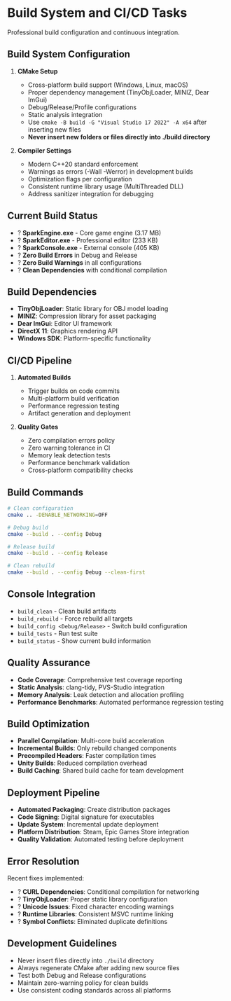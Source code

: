 # Build System and CI/CD Tasks
Professional build configuration and continuous integration.

## Build System Configuration
1. **CMake Setup**
   - Cross-platform build support (Windows, Linux, macOS)
   - Proper dependency management (TinyObjLoader, MINIZ, Dear ImGui)
   - Debug/Release/Profile configurations
   - Static analysis integration
   - Use `cmake -B build -G "Visual Studio 17 2022" -A x64` after inserting new files
   - **Never insert new folders or files directly into ./build directory**

2. **Compiler Settings**
   - Modern C++20 standard enforcement
   - Warnings as errors (-Wall -Werror) in development builds
   - Optimization flags per configuration
   - Consistent runtime library usage (MultiThreaded DLL)
   - Address sanitizer integration for debugging

## Current Build Status
- ? **SparkEngine.exe** - Core game engine (3.17 MB)
- ? **SparkEditor.exe** - Professional editor (233 KB) 
- ? **SparkConsole.exe** - External console (405 KB)
- ? **Zero Build Errors** in Debug and Release
- ? **Zero Build Warnings** in all configurations
- ? **Clean Dependencies** with conditional compilation

## Build Dependencies
- **TinyObjLoader**: Static library for OBJ model loading
- **MINIZ**: Compression library for asset packaging
- **Dear ImGui**: Editor UI framework
- **DirectX 11**: Graphics rendering API
- **Windows SDK**: Platform-specific functionality

## CI/CD Pipeline
1. **Automated Builds**
   - Trigger builds on code commits
   - Multi-platform build verification
   - Performance regression testing
   - Artifact generation and deployment

2. **Quality Gates**
   - Zero compilation errors policy
   - Zero warning tolerance in CI
   - Memory leak detection tests
   - Performance benchmark validation
   - Cross-platform compatibility checks

## Build Commands
```bash
# Clean configuration
cmake .. -DENABLE_NETWORKING=OFF

# Debug build
cmake --build . --config Debug

# Release build  
cmake --build . --config Release

# Clean rebuild
cmake --build . --config Debug --clean-first
```

## Console Integration
- `build_clean` - Clean build artifacts
- `build_rebuild` - Force rebuild all targets
- `build_config <Debug/Release>` - Switch build configuration
- `build_tests` - Run test suite
- `build_status` - Show current build information

## Quality Assurance
- **Code Coverage**: Comprehensive test coverage reporting
- **Static Analysis**: clang-tidy, PVS-Studio integration
- **Memory Analysis**: Leak detection and allocation profiling
- **Performance Benchmarks**: Automated performance regression testing

## Build Optimization
- **Parallel Compilation**: Multi-core build acceleration
- **Incremental Builds**: Only rebuild changed components
- **Precompiled Headers**: Faster compilation times
- **Unity Builds**: Reduced compilation overhead
- **Build Caching**: Shared build cache for team development

## Deployment Pipeline
- **Automated Packaging**: Create distribution packages
- **Code Signing**: Digital signature for executables
- **Update System**: Incremental update deployment
- **Platform Distribution**: Steam, Epic Games Store integration
- **Quality Validation**: Automated testing before deployment

## Error Resolution
Recent fixes implemented:
- ? **CURL Dependencies**: Conditional compilation for networking
- ? **TinyObjLoader**: Proper static library configuration
- ? **Unicode Issues**: Fixed character encoding warnings
- ? **Runtime Libraries**: Consistent MSVC runtime linking
- ? **Symbol Conflicts**: Eliminated duplicate definitions

## Development Guidelines
- Never insert files directly into `./build` directory
- Always regenerate CMake after adding new source files
- Test both Debug and Release configurations
- Maintain zero-warning policy for clean builds
- Use consistent coding standards across all platforms